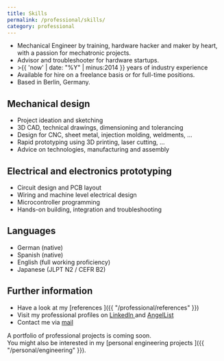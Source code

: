 ```yaml
---
title: Skills
permalink: /professional/skills/
category: professional
---
```



* Mechanical Engineer by training, hardware hacker and maker by heart, with a passion for mechatronic projects.
* Advisor and troubleshooter for hardware startups.
* &gt;{{ 'now' | date: "%Y" | minus:2014 }} years of industry experience
* Available for hire on a freelance basis or for full-time positions.
* Based in Berlin, Germany.

## Mechanical design <i class='fa fa-gears'></i>

* Project ideation and sketching
* 3D CAD, technical drawings, dimensioning and tolerancing
* Design for CNC, sheet metal, injection molding, weldments, ...
* Rapid prototyping using 3D printing, laser cutting, ...
* Advice on technologies, manufacturing and assembly

## Electrical and electronics prototyping <i class='fa fa-microchip'></i>

* Circuit design and PCB layout
* Wiring and machine level electrical design
* Microcontroller programming
* Hands-on building, integration and troubleshooting

## Languages <i class='fa fa-globe-w'></i>

* German (native)
* Spanish (native)
* English (full working proficiency)
* Japanese (JLPT N2 / CEFR B2)

## Further information

* Have a look at my [references <i class='fa fa-comment'></i>]({{ "/professional/references" }})
* Visit my professional profiles on [LinkedIn <i class='fa fa-linkedin-square'></i>](http://www.linkedin.com/in/rojasdaniel) and [AngelList <i class='fa fa-angellist'></i>](https://angel.co/formatc1702)
* Contact me via [mail <i class='fa fa-paper-plane'></i>](mailto:hello@danielrojas.net)

A portfolio of professional projects is coming soon.
<br />
You might also be interested in my [personal engineering projects <i class='fa fa-wrench'></i>]({{ "/personal/engineering" }}).
